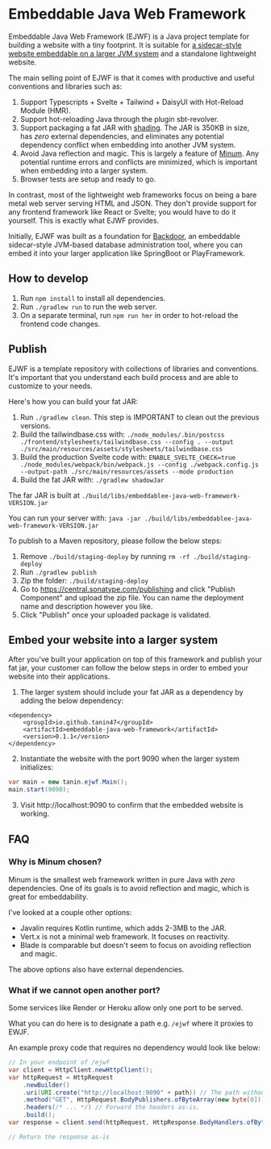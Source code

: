 Embeddable Java Web Framework
==============================

Embeddable Java Web Framework (EJWF) is a Java project template for building a website with a tiny footprint. 
It is suitable for <ins>a sidecar-style website embeddable on a larger JVM system</ins> and a standalone lightweight website.

The main selling point of EJWF is that it comes with productive and useful conventions and libraries such as:

1. Support Typescripts + Svelte + Tailwind + DaisyUI with Hot-Reload Module (HMR).
2. Support hot-reloading Java through the plugin sbt-revolver.
3. Support packaging a fat JAR with [shading](https://stackoverflow.com/questions/13620281/what-is-the-maven-shade-plugin-used-for-and-why-would-you-want-to-relocate-java). 
   The JAR is 350KB in size, has *zero* external dependencies, and eliminates any potential dependency conflict when embedding into another JVM system.
4. Avoid Java reflection and magic. This is largely a feature of [Minum](https://github.com/byronka/minum). Any potential runtime errors and conflicts are minimized, which is important when embedding into a larger system.
5. Browser tests are setup and ready to go.

In contrast, most of the lightweight web frameworks focus on being a bare metal web server serving HTML and JSON. 
They don't provide support for any frontend framework like React or Svelte; you would have to do it yourself. This is exactly what EJWF provides.

Initially, EJWF was built as a foundation for [Backdoor](https://github.com/tanin47/backdoor), an embeddable sidecar-style JVM-based database administration tool, where
you can embed it into your larger application like SpringBoot or PlayFramework.

How to develop
---------------

1. Run `npm install` to install all dependencies.
2. Run `./gradlew run` to run the web server.
3. On a separate terminal, run `npm run hmr` in order to hot-reload the frontend code changes.


Publish
--------

EJWF is a template repository with collections of libraries and conventions. It's important that you understand
each build process and are able to customize to your needs.

Here's how you can build your fat JAR:

1. Run `./gradlew clean`. This step is IMPORTANT to clean out the previous versions.
2. Build the tailwindbase.css with: `./node_modules/.bin/postcss ./frontend/stylesheets/tailwindbase.css --config . --output ./src/main/resources/assets/stylesheets/tailwindbase.css`
3. Build the production Svelte code with: `ENABLE_SVELTE_CHECK=true ./node_modules/webpack/bin/webpack.js --config ./webpack.config.js --output-path ./src/main/resources/assets --mode production`
4. Build the fat JAR with: `./gradlew shadowJar`

The far JAR is built at `./build/libs/embeddablee-java-web-framework-VERSION.jar`

You can run your server with: `java -jar ./build/libs/embeddablee-java-web-framework-VERSION.jar`

To publish to a Maven repository, please follow the below steps:

1. Remove `./build/staging-deploy` by running `rm -rf ./build/staging-deploy`
2. Run `./gradlew publish`
3. Zip the folder: `./build/staging-deploy`
4. Go to https://central.sonatype.com/publishing and click "Publish Component" and upload the zip file. You can name 
   the deployment name and description however you like.
5. Click "Publish" once your uploaded package is validated.

Embed your website into a larger system
----------------------------------------

After you've built your application on top of this framework and publish your fat jar,
your customer can follow the below steps in order to embed your website into their applications.

1. The larger system should include your fat JAR as a dependency by adding the below dependency:

```
<dependency>
    <groupId>io.github.tanin47</groupId>
    <artifactId>embeddable-java-web-framework</artifactId>
    <version>0.1.1</version>
</dependency>
```


2. Instantiate the website with the port 9090 when the larger system initializes:

```java
var main = new tanin.ejwf.Main();
main.start(9090);
```

3. Visit http://localhost:9090 to confirm that the embedded website is working.

FAQ
-----

### Why is Minum chosen? 

Minum is the smallest web framework written in pure Java with *zero* dependencies. One of its goals is to avoid reflection and magic, which is great for embeddability.

I've looked at a couple other options:

* Javalin requires Kotlin runtime, which adds 2-3MB to the JAR.
* Vert.x is not a minimal web framework. It focuses on reactivity.
* Blade is comparable but doesn't seem to focus on avoiding reflection and magic.

The above options also have external dependencies.

### What if we cannot open another port?

Some services like Render or Heroku allow only one port to be served.

What you can do here is to designate a path e.g. `/ejwf` where it proxies to EWJF.

An example proxy code that requires no dependency would look like below:

```java
// In your endpoint of /ejwf
var client = HttpClient.newHttpClient();
var httpRequest = HttpRequest
    .newBuilder()
    .uri(URI.create("http://localhost:9090" + path)) // The path without /ejwf
    .method("GET", HttpRequest.BodyPublishers.ofByteArray(new byte[0])) // Set the method and body in bytes
    .headers(/* ... */) // Forward the headers as-is.    
    .build();
var response = client.send(httpRequest, HttpResponse.BodyHandlers.ofByteArray());

// Return the response as-is
```
